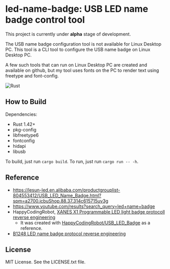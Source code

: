 # led-name-badge: USB LED name badge control tool

This project is currently under **alpha** stage of development.

The USB name badge configuration tool is not available for Linux Desktop PC.
This tool is a CLI tool to configure the USB name badge on Linux Desktop PC.

A few such tools that can run on Linux Desktop PC are created and available on github,
but my tool uses fonts on the PC to render text using freetype and font-config.

![Rust](https://github.com/cat-in-136/led-name-badge/workflows/Rust/badge.svg)

## How to Build

Dependencies:

* Rust 1.42+
* pkg-config
* libfreetype6
* fontconfig
* hidapi
* libusb

To build, just run `cargo build`.
To run, just run `cargo run -- -h`.

## Reference

* https://lesun-led.en.alibaba.com/productgrouplist-804553412/USB_LED_Name_Badge.html?spm=a2700.icbuShop.88.37.314c615715uv3g
* https://www.youtube.com/results?search_query=led+name+badge
* HappyCodingRobot, [XANES X1 Programmable LED light badge protocoll reverse engineering](https://github.com/HappyCodingRobot/USB_LED_Badge/blob/master/doc/XANESX1ProgrammableLEDlightbadgeprotocollreverseengineering.md)
  * It was created with [HappyCodingRobot/USB_LED_Badge](https://github.com/HappyCodingRobot/USB_LED_Badge) as a reference.
* [B1248 LED name badge protocol reverse engineering](https://cat-in-136.github.io/2020/07/b1248-led-name-badge-protocol-reverse-engineering.html)

## License

MIT License. See the LICENSE.txt file.
